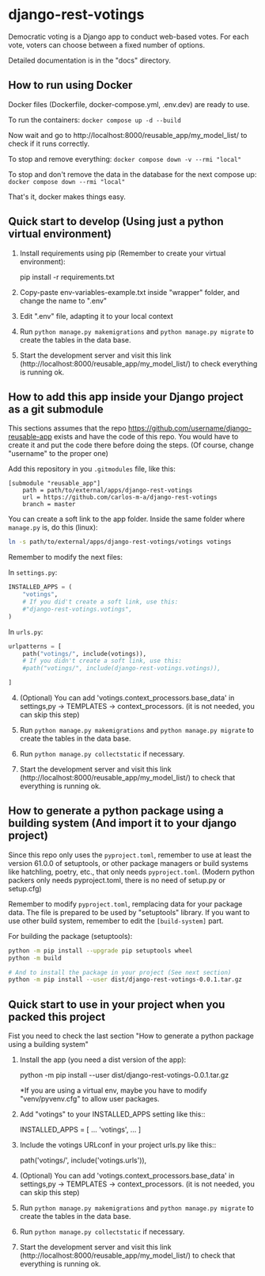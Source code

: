 # django-rest-votings

Democratic voting is a Django app to conduct web-based votes. For each vote,
voters can choose between a fixed number of options.

Detailed documentation is in the "docs" directory.


## How to run using Docker

Docker files (Dockerfile, docker-compose.yml, .env.dev) are ready to use.

To run the containers: `docker compose up -d --build`

Now wait and go to http://localhost:8000/reusable_app/my_model_list/ to check if it runs correctly.

To stop and remove everything: `docker compose down -v --rmi "local"`

To stop and don't remove the data in the database for the next compose up: `docker compose down --rmi "local"`

That's it, docker makes things easy.

## Quick start to develop (Using just a python virtual environment)

1. Install requirements using pip (Remember to create your virtual environment):

    pip install -r requirements.txt

2. Copy-paste env-variables-example.txt inside "wrapper" folder, and change the name to ".env"

3. Edit ".env" file, adapting it to your local context

4. Run  ``python manage.py makemigrations`` and ``python manage.py migrate`` to create the tables in the data base.

5. Start the development server and visit this link (http://localhost:8000/reusable_app/my_model_list/) to check everything is running ok.


## How to add this app inside your Django project as a git submodule

This sections assumes that the repo https://github.com/username/django-reusable-app exists and have the code of this repo. You would have to create it and put the code there before doing the steps. (Of course, change "username" to the proper one)

Add this repository in you `.gitmodules` file, like this: 
```git
[submodule "reusable_app"]
	path = path/to/external/apps/django-rest-votings
	url = https://github.com/carlos-m-a/django-rest-votings
    branch = master
```

You can create a soft link to the app folder.
Inside the same folder where `manage.py` is, do this (linux):
```bash
ln -s path/to/external/apps/django-rest-votings/votings votings
```

Remember to modify the next files: 

In `settings.py`:
```python
INSTALLED_APPS = (
    "votings",
    # If you did't create a soft link, use this:
    #"django-rest-votings.votings",
)
```

In `urls.py`:
```python
urlpatterns = [
    path("votings/", include(votings)),
    # If you didn't create a soft link, use this:
    #path("votings/", include(django-rest-votings.votings)),

]
```

4. (Optional) You can add 'votings.context_processors.base_data' in settings,py -> TEMPLATES -> context_processors. (it is not needed, you can skip this step)

4. Run  ``python manage.py makemigrations`` and ``python manage.py migrate`` to create the tables in the data base.

5. Run `python manage.py collectstatic` if necessary.

6. Start the development server and visit this link (http://localhost:8000/reusable_app/my_model_list/) to check that everything is running ok.


## How to generate a python package using a building system (And import it to your django project)

Since this repo only uses the `pyproject.toml`, remember to use at least the version 61.0.0 of setuptools, or other package managers or build systems like hatchling, poetry, etc., that only needs `pyproject.toml`. (Modern python packers only needs pyproject.toml, there is no need of setup.py or setup.cfg) 

Remember to modify `pyproject.toml`, remplacing data for your package data. The file is prepared to be used by "setuptools" library. If you want to use other build system, remember to edit the `[build-system]` part.

For building the package (setuptools):
```bash
python -m pip install --upgrade pip setuptools wheel
python -m build

# And to install the package in your project (See next section)
python -m pip install --user dist/django-rest-votings-0.0.1.tar.gz
```


## Quick start to use in your project when you packed this project

Fist you need to check the last section "How to generate a python package using a building system"

1. Install the app (you need a dist version of the app):

    python -m pip install --user dist/django-rest-votings-0.0.1.tar.gz

    *If you are using a virtual env, maybe you have to modify "venv/pyvenv.cfg" to allow user packages.

2. Add "votings" to your INSTALLED_APPS setting like this::

    INSTALLED_APPS = [
        ...
        'votings',
        ...
    ]

3. Include the votings URLconf in your project urls.py like this::

    path('votings/', include('votings.urls')),

4. (Optional) You can add 'votings.context_processors.base_data' in settings,py -> TEMPLATES -> context_processors. (it is not needed, you can skip this step)

4. Run  ``python manage.py makemigrations`` and ``python manage.py migrate`` to create the tables in the data base.

5. Run `python manage.py collectstatic` if necessary.

6. Start the development server and visit this link (http://localhost:8000/reusable_app/my_model_list/) to check that everything is running ok.